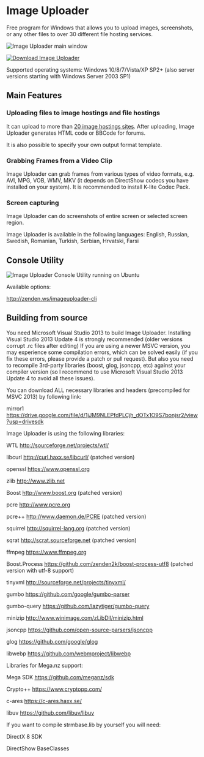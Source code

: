 # Image Uploader
Free program for Windows that allows you to upload images, screenshots, or any other files to over 30 different file hosting services. 

![Image Uploader main window](https://lh3.googleusercontent.com/-Cn0FbMwNmME/VXvtHdBlKgI/AAAAAAAAF0A/r7soROnyqrg/s0/clipboard_5956_12792.png)

[![Download Image Uploader](https://lh4.googleusercontent.com/-D6wvBfMHonw/VQHgBb9ZFzI/AAAAAAAAD1s/Hq1uUei_C-s/s0/download-button-en.png)](http://zenden.ws/imageuploader_downloads)

Supported operating systems: Windows 10/8/7/Vista/XP SP2+ (also server versions starting with Windows Server 2003 SP1)

## Main Features

### Uploading files to image hostings and file hostings
It can upload to more than [20 image hostings sites](http://zenden.ws/imageuploader_servers). After uploading, Image Uploader generates HTML code or BBCode for forums.

It is also possible to specify your own output format template.

### Grabbing Frames from a Video Clip
Image Uploader can grab frames from various types of video formats, e.g. AVI, MPG, VOB, WMV, MKV (it depends on DirectShow codecs you have installed on your system). It is recommended to install K-lite Codec Pack.

### Screen capturing
Image Uploader can do screenshots of entire screen or selected screen region.

Image Uploader is available in the following languages: English, Russian, Swedish, Romanian, Turkish, Serbian, Hrvatski, Farsi

## Console Utility

![Image Uploader Console Utility running on Ubuntu](https://lh4.googleusercontent.com/-cNDZG8GzVA4/VSwRWt6NyBI/AAAAAAAAEGU/y2TJbwUWhfQ/s0/Terminal_001.png)

Available options:

http://zenden.ws/imageuploader-cli

## Building from source

You need Microsoft Visual Studio 2013 to build Image Uploader. 
Installing Visual Studio 2013 Update 4 is strongly recommended (older versions corrupt .rc files after editing)
If you are using a newer MSVC version, you may experience some compilation errors, which can be solved easily (if you fix these errors, please provide a patch or pull request). 
But also you need to recompile 3rd-party 
libraries (boost, glog, jsoncpp, etc) against your compiler version (so I recommend to use Microsoft Visual Studio 2013 Update 4 to avoid all these issues).

You can download ALL necessary libraries and headers (precompiled for MSVC 2013) by following link:

mirror1 https://drive.google.com/file/d/1jJM9NLEPfdPLCjh_dOTx1O9S7bonjsr2/view?usp=drivesdk

Image Uploader is using the following libraries:

WTL             http://sourceforge.net/projects/wtl/

libcurl         http://curl.haxx.se/libcurl/ (patched version)

openssl         https://www.openssl.org

zlib            http://www.zlib.net

Boost           http://www.boost.org (patched version)

pcre            http://www.pcre.org

pcre++          http://www.daemon.de/PCRE (patched version)

squirrel        http://squirrel-lang.org (patched version)

sqrat		    http://scrat.sourceforge.net (patched version)

ffmpeg          https://www.ffmpeg.org

Boost.Process   https://github.com/zenden2k/boost-process-utf8 (patched version with utf-8 support)

tinyxml         http://sourceforge.net/projects/tinyxml/

gumbo           https://github.com/google/gumbo-parser

gumbo-query     https://github.com/lazytiger/gumbo-query

minizip         http://www.winimage.com/zLibDll/minizip.html

jsoncpp         https://github.com/open-source-parsers/jsoncpp

glog            https://github.com/google/glog

libwebp         https://github.com/webmproject/libwebp

Libraries for Mega.nz support:

Mega SDK        https://github.com/meganz/sdk

Crypto++        https://www.cryptopp.com/

c-ares          https://c-ares.haxx.se/

libuv           https://github.com/libuv/libuv


If you want to compile strmbase.lib by yourself you will need:

DirectX 8 SDK

DirectShow BaseClasses



